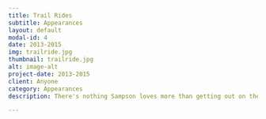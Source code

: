 ```yaml
---
title: Trail Rides
subtitle: Appearances
layout: default
modal-id: 4
date: 2013-2015
img: trailride.jpg
thumbnail: trailride.jpg
alt: image-alt
project-date: 2013-2015
client: Anyone
category: Appearances
description: There's nothing Sampson loves more than getting out on the trail. He hits it with verve and vigor, and loves to see the world. A smooth rider, he makes for wonderful trail rides.

---
```

